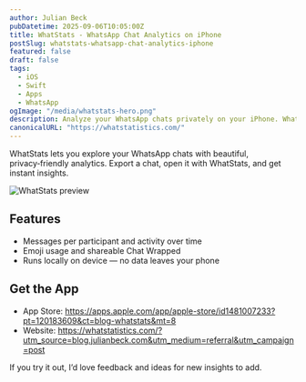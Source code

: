 ```yaml
---
author: Julian Beck
pubDatetime: 2025-09-06T10:05:00Z
title: WhatStats - WhatsApp Chat Analytics on iPhone
postSlug: whatstats-whatsapp-chat-analytics-iphone
featured: false
draft: false
tags:
  - iOS
  - Swift
  - Apps
  - WhatsApp
ogImage: "/media/whatstats-hero.png"
description: Analyze your WhatsApp chats privately on your iPhone. WhatStats gives you charts, message stats, emoji usage, and a shareable Chat Wrapped.
canonicalURL: "https://whatstatistics.com/"
---
```


WhatStats lets you explore your WhatsApp chats with beautiful, privacy‑friendly analytics. Export a chat, open it with WhatStats, and get instant insights.

![WhatStats preview](/media/whatstats-hero.png)

## Features

- Messages per participant and activity over time
- Emoji usage and shareable Chat Wrapped
- Runs locally on device — no data leaves your phone

## Get the App

- App Store: https://apps.apple.com/app/apple-store/id1481007233?pt=120183609&ct=blog-whatstats&mt=8
- Website: https://whatstatistics.com/?utm_source=blog.julianbeck.com&utm_medium=referral&utm_campaign=post

If you try it out, I’d love feedback and ideas for new insights to add.
